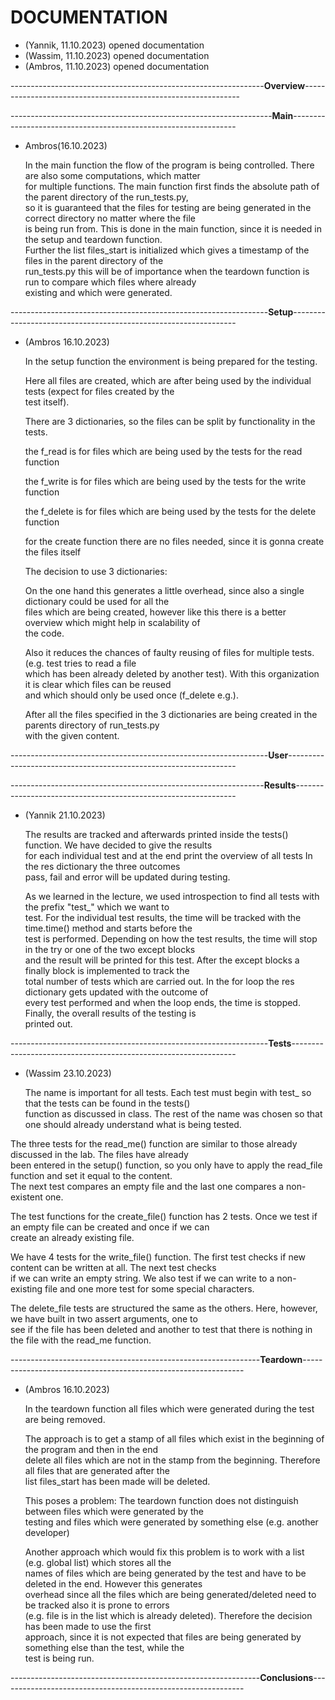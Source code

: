 # DOCUMENTATION

- (Yannik, 11.10.2023)
    opened documentation
- (Wassim, 11.10.2023)
    opened documentation
- (Ambros, 11.10.2023)
    opened documentation


---------------------------------------------------------------**Overview**--------------------------------------------------------------

-----------------------------------------------------------------**Main**----------------------------------------------------------------
- Ambros(16.10.2023)
    <p> In the main function the flow of the program is being controlled. There are also some computations, which matter <br>
    for multiple functions. The main function first finds the absolute path of the parent directory of the run_tests.py, <br>
    so it is guaranteed that the files for testing are being generated in the correct directory no matter where the file <br>
    is being run from. This is done in the main function, since it is needed in the setup and teardown function. <br>
    Further the list files_start is initialized which gives a timestamp of the files in the parent directory of the <br>
    run_tests.py this will be of importance when the teardown function is run to compare which files where already <br>
    existing and which were generated. </p>
    
    

----------------------------------------------------------------**Setup**----------------------------------------------------------------
- (Ambros 16.10.2023)
    <p> In the setup function the environment is being prepared for the testing. </p>
    <p> Here all files are created, which are after being used by the individual tests (expect for files created by the <br>
    test itself). </p>
    <p> There are 3 dictionaries, so the files can be split by functionality in the tests. </p>
        <p> the f_read is for files which are being used by the tests for the read function </p>
        <p> the f_write is for files which are being used by the tests for the write function </p>
        <p> the f_delete is for files which are being used by the tests for the delete function </p>
        <p> for the create function there are no files needed, since it is gonna create the files itself </p>
    <p> The decision to use 3 dictionaries: </p>
        <p> On the one hand this generates a little overhead, since also a single dictionary could be used for all the <br>
        files which are being created, however like this there is a better overview which might help in scalability of <br>
        the code. </p>
        <p> Also it reduces the chances of faulty reusing of files for multiple tests. (e.g. test tries to read a file <br>
        which has been already deleted by another test). With this organization it is clear which files can be reused <br> 
        and which should only be used once (f_delete e.g.). </p>
    <p> After all the files specified in the 3 dictionaries are being created in the parents directory of run_tests.py <br>
    with the given content. </p>

----------------------------------------------------------------**User**-----------------------------------------------------------------

---------------------------------------------------------------**Results**---------------------------------------------------------------
- (Yannik 21.10.2023)
    <p> The results are tracked and afterwards printed inside the tests() function. We have decided to give the results <br> 
    for each individual test and at the end print the overview of all tests In the res dictionary the three outcomes <br>
    pass, fail and error will be updated during testing. </p>
    <p> As we learned in the lecture, we used introspection to find all tests with the prefix "test_" which we want to <br>
    test. For the individual test results, the time will be tracked with the time.time() method and starts before the <br>
    test is performed. Depending on how the test results, the time will stop in the try or one of the two except blocks <br>
    and the result will be printed for this test. After the except blocks a finally block is implemented to track the <br>
    total number of tests which are carried out. In the for loop the res dictionary gets updated with the outcome of <br>
    every test performed and when the loop ends, the time is stopped. Finally, the overall results of the testing is <br>
    printed out. </p>

----------------------------------------------------------------**Tests**----------------------------------------------------------------
- (Wassim 23.10.2023)
    <p>The name is important for all tests. Each test must begin with test_ so that the tests can be found in the tests() <br>
    function as discussed in class. The rest of the name was chosen so that one should already understand what is being tested.<br></p>
<p>The three tests for the read_me() function are similar to those already discussed in the lab. The files have already <br>
been entered in the setup() function, so you only have to apply the read_file function and set it equal to the content. <br>
The next test compares an empty file and the last one compares a non-existent one. <br></p>
<p>The test functions for the create_file() function has 2 tests. Once we test if an empty file can be created and once if we can <br>
create an already existing file. <br></p>
<p>We have 4 tests for the write_file() function. The first test checks if new content can be written at all. The next test checks <br>
if we can write an empty string. We also test if we can write to a non-existing file and one more test for some special characters.<br></p>
<p>The delete_file tests are structured the same as the others. Here, however, we have built in two assert arguments, one to <br>
see if the file has been deleted and another to test that there is nothing in the file with the read_me function. </p>

--------------------------------------------------------------**Teardown**---------------------------------------------------------------
- (Ambros 16.10.2023)
    <p> In the teardown function all files which were generated during the test are being removed. </p>
    <p> The approach is to get a stamp of all files which exist in the beginning of the program and then in the end <br>
    delete all files which are not in the stamp from the beginning. Therefore all files that are generated after the <br>
    list files_start has been made will be deleted. </p>
        <p> This poses a problem: The teardown function does not distinguish between files which were generated by the <br>
        testing and files which were generated by something else (e.g. another developer) </p>
        <p> Another approach which would fix this problem is to work with a list (e.g. global list) which stores all the <br>
        names of files which are being generated by the test and have to be deleted in the end. However this generates <br>
        overhead since all the files which are being generated/deleted need to be tracked also it is prone to errors <br>
        (e.g. file is in the list which is already deleted). Therefore the decision has been made to use the first <br>
        approach, since it is not expected that files are being generated by something else than the test, while the <br>
        test is being run. </p>

--------------------------------------------------------------**Conclusions**-------------------------------------------------------------



